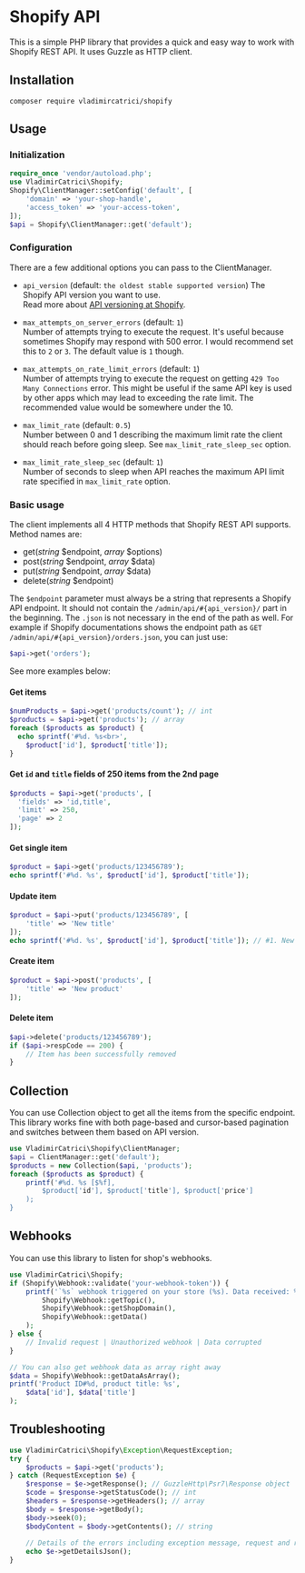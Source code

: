 Shopify API
=
This is a simple PHP library that provides a quick and easy way to work with Shopify REST API.
It uses Guzzle as HTTP client. 

Installation
-

```shell
composer require vladimircatrici/shopify
```

Usage
-

### Initialization
```php
require_once 'vendor/autoload.php';
use VladimirCatrici\Shopify;
Shopify\ClientManager::setConfig('default', [
    'domain' => 'your-shop-handle',
    'access_token' => 'your-access-token',
]);
$api = Shopify\ClientManager::get('default');
```

### Configuration

There are a few additional options you can pass to the ClientManager.

-   `api_version` (default: `the oldest stable supported version`)
The Shopify API version you want to use.  
Read more about [API versioning at Shopify](https://help.shopify.com/en/api/versioning).   

-   `max_attempts_on_server_errors` (default: `1`)  
Number of attempts trying to execute the request. 
It's useful because sometimes Shopify may respond with 500 error.
I would recommend set this to `2` or `3`. The default value is `1` though. 

-   `max_attempts_on_rate_limit_errors` (default: `1`)  
Number of attempts trying to execute the request on getting `429 Too Many Connections` error.
This might be useful if the same API key is used by other apps which may lead to exceeding the rate limit.
The recommended value would be somewhere under the 10.  

-   `max_limit_rate` (default: `0.5`)  
Number between 0 and 1 describing the maximum limit rate the client should reach before going sleep. 
See `max_limit_rate_sleep_sec` option.  

-   `max_limit_rate_sleep_sec` (default: `1`)  
Number of seconds to sleep when API reaches the maximum API limit rate specified in `max_limit_rate` option.

### Basic usage

The client implements all 4 HTTP methods that Shopify REST API supports. Method names are:
-   get(_string_ $endpoint, _array_ $options)
-   post(_string_ $endpoint, _array_ $data)
-   put(_string_ $endpoint, _array_ $data)
-   delete(_string_ $endpoint)

The `$endpoint` parameter must always be a string that represents a Shopify API endpoint. 
It should not contain the `/admin/api/#{api_version}/` part in the beginning. 
The `.json` is not necessary in the end of the path as well. For example if Shopify documentations 
shows the endpoint path as `GET /admin/api/#{api_version}/orders.json`, you can just use:
```php
$api->get('orders');
```
 
See more examples below:

#### Get items

```php
$numProducts = $api->get('products/count'); // int
$products = $api->get('products'); // array
foreach ($products as $product) {
  echo sprintf('#%d. %s<br>', 
    $product['id'], $product['title']);
}
```

#### Get `id` and `title` fields of 250 items from the 2nd page

```php
$products = $api->get('products', [
  'fields' => 'id,title',
  'limit' => 250,
  'page' => 2
]);
```

#### Get single item
```php
$product = $api->get('products/123456789');
echo sprintf('#%d. %s', $product['id'], $product['title']);
```

#### Update item
```php
$product = $api->put('products/123456789', [
    'title' => 'New title'
]);
echo sprintf('#%d. %s', $product['id'], $product['title']); // #1. New title
```

#### Create item
```php
$product = $api->post('products', [
    'title' => 'New product' 
]);
```

#### Delete item
```php
$api->delete('products/123456789');
if ($api->respCode == 200) {
    // Item has been successfully removed
}
```

Collection
-
You can use Collection object to get all the items from the specific endpoint. 
This library works fine with both page-based and cursor-based pagination and switches between them based on API version.
```php
use VladimirCatrici\Shopify\ClientManager;
$api = ClientManager::get('default');
$products = new Collection($api, 'products');
foreach ($products as $product) {
    printf('#%d. %s [$%f], 
        $product['id'], $product['title'], $product['price']
    );
}
```

Webhooks
-
You can use this library to listen for shop's webhooks.
```php
use VladimirCatrici\Shopify;
if (Shopify\Webhook::validate('your-webhook-token')) {
    printf('`%s` webhook triggered on your store (%s). Data received: %s', 
        Shopify\Webhook::getTopic(), 
        Shopify\Webhook::getShopDomain(),
        Shopify\Webhook::getData()
    );
} else {
    // Invalid request | Unauthorized webhook | Data corrupted
}

// You can also get webhook data as array right away
$data = Shopify\Webhook::getDataAsArray();
printf('Product ID#%d, product title: %s', 
    $data['id'], $data['title']
);
```

Troubleshooting
-
```php
use VladimirCatrici\Shopify\Exception\RequestException;
try {
    $products = $api->get('products');
} catch (RequestException $e) {
    $response = $e->getResponse(); // GuzzleHttp\Psr7\Response object
    $code = $response->getStatusCode(); // int
    $headers = $response->getHeaders(); // array
    $body = $response->getBody();
    $body->seek(0);
    $bodyContent = $body->getContents(); // string
    
    // Details of the errors including exception message, request and response details
    echo $e->getDetailsJson();
}
```
